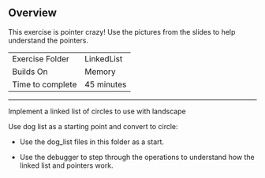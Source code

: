 ## Overview
This exercise is pointer crazy!  Use the pictures from the slides to help understand the pointers.

| | |
| --------- | --------------------------- |
| Exercise Folder | LinkedList  |
| Builds On | Memory |
| Time to complete | 45 minutes

---

Implement a linked list of circles to use with landscape

Use dog list as a starting point and convert to circle:  

- Use the dog_list files in this folder as a start.

-  Use the debugger to step through the operations to understand how the linked list and pointers work.
 

